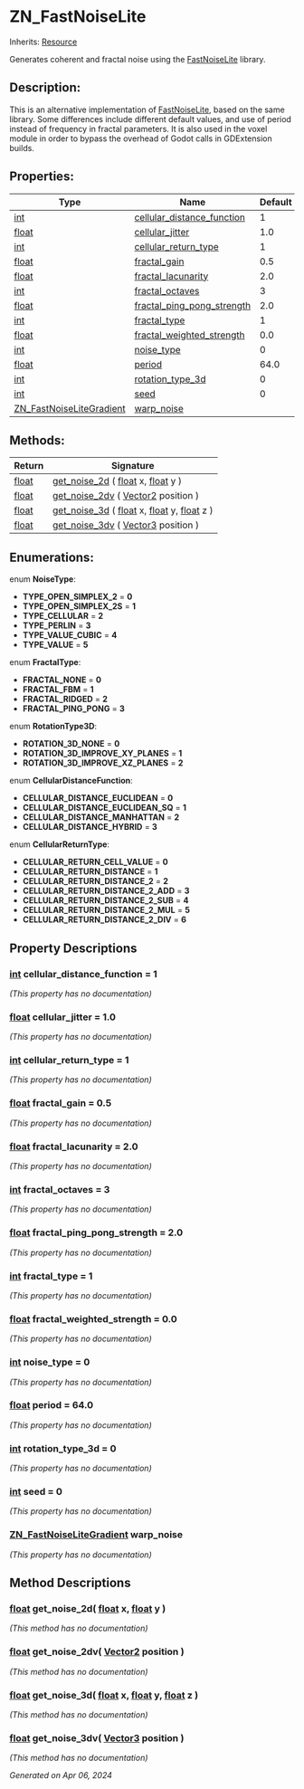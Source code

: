 # ZN_FastNoiseLite

Inherits: [Resource](https://docs.godotengine.org/en/stable/classes/class_resource.html)

Generates coherent and fractal noise using the [FastNoiseLite](https://github.com/Auburn/FastNoiseLite) library.

## Description: 

This is an alternative implementation of [FastNoiseLite](https://docs.godotengine.org/en/stable/classes/class_fastnoiselite.html), based on the same library. Some differences include different default values, and use of period instead of frequency in fractal parameters. It is also used in the voxel module in order to bypass the overhead of Godot calls in GDExtension builds.

## Properties: 


Type                                                                      | Name                                                         | Default 
------------------------------------------------------------------------- | ------------------------------------------------------------ | --------
[int](https://docs.godotengine.org/en/stable/classes/class_int.html)      | [cellular_distance_function](#i_cellular_distance_function)  | 1       
[float](https://docs.godotengine.org/en/stable/classes/class_float.html)  | [cellular_jitter](#i_cellular_jitter)                        | 1.0     
[int](https://docs.godotengine.org/en/stable/classes/class_int.html)      | [cellular_return_type](#i_cellular_return_type)              | 1       
[float](https://docs.godotengine.org/en/stable/classes/class_float.html)  | [fractal_gain](#i_fractal_gain)                              | 0.5     
[float](https://docs.godotengine.org/en/stable/classes/class_float.html)  | [fractal_lacunarity](#i_fractal_lacunarity)                  | 2.0     
[int](https://docs.godotengine.org/en/stable/classes/class_int.html)      | [fractal_octaves](#i_fractal_octaves)                        | 3       
[float](https://docs.godotengine.org/en/stable/classes/class_float.html)  | [fractal_ping_pong_strength](#i_fractal_ping_pong_strength)  | 2.0     
[int](https://docs.godotengine.org/en/stable/classes/class_int.html)      | [fractal_type](#i_fractal_type)                              | 1       
[float](https://docs.godotengine.org/en/stable/classes/class_float.html)  | [fractal_weighted_strength](#i_fractal_weighted_strength)    | 0.0     
[int](https://docs.godotengine.org/en/stable/classes/class_int.html)      | [noise_type](#i_noise_type)                                  | 0       
[float](https://docs.godotengine.org/en/stable/classes/class_float.html)  | [period](#i_period)                                          | 64.0    
[int](https://docs.godotengine.org/en/stable/classes/class_int.html)      | [rotation_type_3d](#i_rotation_type_3d)                      | 0       
[int](https://docs.godotengine.org/en/stable/classes/class_int.html)      | [seed](#i_seed)                                              | 0       
[ZN_FastNoiseLiteGradient](ZN_FastNoiseLiteGradient.md)                   | [warp_noise](#i_warp_noise)                                  |         
<p></p>

## Methods: 


Return                                                                    | Signature                                                                                                                                                                                                                                                               
------------------------------------------------------------------------- | ------------------------------------------------------------------------------------------------------------------------------------------------------------------------------------------------------------------------------------------------------------------------
[float](https://docs.godotengine.org/en/stable/classes/class_float.html)  | [get_noise_2d](#i_get_noise_2d) ( [float](https://docs.godotengine.org/en/stable/classes/class_float.html) x, [float](https://docs.godotengine.org/en/stable/classes/class_float.html) y )                                                                              
[float](https://docs.godotengine.org/en/stable/classes/class_float.html)  | [get_noise_2dv](#i_get_noise_2dv) ( [Vector2](https://docs.godotengine.org/en/stable/classes/class_vector2.html) position )                                                                                                                                             
[float](https://docs.godotengine.org/en/stable/classes/class_float.html)  | [get_noise_3d](#i_get_noise_3d) ( [float](https://docs.godotengine.org/en/stable/classes/class_float.html) x, [float](https://docs.godotengine.org/en/stable/classes/class_float.html) y, [float](https://docs.godotengine.org/en/stable/classes/class_float.html) z )  
[float](https://docs.godotengine.org/en/stable/classes/class_float.html)  | [get_noise_3dv](#i_get_noise_3dv) ( [Vector3](https://docs.godotengine.org/en/stable/classes/class_vector3.html) position )                                                                                                                                             
<p></p>

## Enumerations: 

enum **NoiseType**: 

- <span id="i_TYPE_OPEN_SIMPLEX_2"></span>**TYPE_OPEN_SIMPLEX_2** = **0**
- <span id="i_TYPE_OPEN_SIMPLEX_2S"></span>**TYPE_OPEN_SIMPLEX_2S** = **1**
- <span id="i_TYPE_CELLULAR"></span>**TYPE_CELLULAR** = **2**
- <span id="i_TYPE_PERLIN"></span>**TYPE_PERLIN** = **3**
- <span id="i_TYPE_VALUE_CUBIC"></span>**TYPE_VALUE_CUBIC** = **4**
- <span id="i_TYPE_VALUE"></span>**TYPE_VALUE** = **5**

enum **FractalType**: 

- <span id="i_FRACTAL_NONE"></span>**FRACTAL_NONE** = **0**
- <span id="i_FRACTAL_FBM"></span>**FRACTAL_FBM** = **1**
- <span id="i_FRACTAL_RIDGED"></span>**FRACTAL_RIDGED** = **2**
- <span id="i_FRACTAL_PING_PONG"></span>**FRACTAL_PING_PONG** = **3**

enum **RotationType3D**: 

- <span id="i_ROTATION_3D_NONE"></span>**ROTATION_3D_NONE** = **0**
- <span id="i_ROTATION_3D_IMPROVE_XY_PLANES"></span>**ROTATION_3D_IMPROVE_XY_PLANES** = **1**
- <span id="i_ROTATION_3D_IMPROVE_XZ_PLANES"></span>**ROTATION_3D_IMPROVE_XZ_PLANES** = **2**

enum **CellularDistanceFunction**: 

- <span id="i_CELLULAR_DISTANCE_EUCLIDEAN"></span>**CELLULAR_DISTANCE_EUCLIDEAN** = **0**
- <span id="i_CELLULAR_DISTANCE_EUCLIDEAN_SQ"></span>**CELLULAR_DISTANCE_EUCLIDEAN_SQ** = **1**
- <span id="i_CELLULAR_DISTANCE_MANHATTAN"></span>**CELLULAR_DISTANCE_MANHATTAN** = **2**
- <span id="i_CELLULAR_DISTANCE_HYBRID"></span>**CELLULAR_DISTANCE_HYBRID** = **3**

enum **CellularReturnType**: 

- <span id="i_CELLULAR_RETURN_CELL_VALUE"></span>**CELLULAR_RETURN_CELL_VALUE** = **0**
- <span id="i_CELLULAR_RETURN_DISTANCE"></span>**CELLULAR_RETURN_DISTANCE** = **1**
- <span id="i_CELLULAR_RETURN_DISTANCE_2"></span>**CELLULAR_RETURN_DISTANCE_2** = **2**
- <span id="i_CELLULAR_RETURN_DISTANCE_2_ADD"></span>**CELLULAR_RETURN_DISTANCE_2_ADD** = **3**
- <span id="i_CELLULAR_RETURN_DISTANCE_2_SUB"></span>**CELLULAR_RETURN_DISTANCE_2_SUB** = **4**
- <span id="i_CELLULAR_RETURN_DISTANCE_2_MUL"></span>**CELLULAR_RETURN_DISTANCE_2_MUL** = **5**
- <span id="i_CELLULAR_RETURN_DISTANCE_2_DIV"></span>**CELLULAR_RETURN_DISTANCE_2_DIV** = **6**


## Property Descriptions

### [int](https://docs.godotengine.org/en/stable/classes/class_int.html)<span id="i_cellular_distance_function"></span> **cellular_distance_function** = 1

*(This property has no documentation)*

### [float](https://docs.godotengine.org/en/stable/classes/class_float.html)<span id="i_cellular_jitter"></span> **cellular_jitter** = 1.0

*(This property has no documentation)*

### [int](https://docs.godotengine.org/en/stable/classes/class_int.html)<span id="i_cellular_return_type"></span> **cellular_return_type** = 1

*(This property has no documentation)*

### [float](https://docs.godotengine.org/en/stable/classes/class_float.html)<span id="i_fractal_gain"></span> **fractal_gain** = 0.5

*(This property has no documentation)*

### [float](https://docs.godotengine.org/en/stable/classes/class_float.html)<span id="i_fractal_lacunarity"></span> **fractal_lacunarity** = 2.0

*(This property has no documentation)*

### [int](https://docs.godotengine.org/en/stable/classes/class_int.html)<span id="i_fractal_octaves"></span> **fractal_octaves** = 3

*(This property has no documentation)*

### [float](https://docs.godotengine.org/en/stable/classes/class_float.html)<span id="i_fractal_ping_pong_strength"></span> **fractal_ping_pong_strength** = 2.0

*(This property has no documentation)*

### [int](https://docs.godotengine.org/en/stable/classes/class_int.html)<span id="i_fractal_type"></span> **fractal_type** = 1

*(This property has no documentation)*

### [float](https://docs.godotengine.org/en/stable/classes/class_float.html)<span id="i_fractal_weighted_strength"></span> **fractal_weighted_strength** = 0.0

*(This property has no documentation)*

### [int](https://docs.godotengine.org/en/stable/classes/class_int.html)<span id="i_noise_type"></span> **noise_type** = 0

*(This property has no documentation)*

### [float](https://docs.godotengine.org/en/stable/classes/class_float.html)<span id="i_period"></span> **period** = 64.0

*(This property has no documentation)*

### [int](https://docs.godotengine.org/en/stable/classes/class_int.html)<span id="i_rotation_type_3d"></span> **rotation_type_3d** = 0

*(This property has no documentation)*

### [int](https://docs.godotengine.org/en/stable/classes/class_int.html)<span id="i_seed"></span> **seed** = 0

*(This property has no documentation)*

### [ZN_FastNoiseLiteGradient](ZN_FastNoiseLiteGradient.md)<span id="i_warp_noise"></span> **warp_noise**

*(This property has no documentation)*

## Method Descriptions

### [float](https://docs.godotengine.org/en/stable/classes/class_float.html)<span id="i_get_noise_2d"></span> **get_noise_2d**( [float](https://docs.godotengine.org/en/stable/classes/class_float.html) x, [float](https://docs.godotengine.org/en/stable/classes/class_float.html) y ) 

*(This method has no documentation)*

### [float](https://docs.godotengine.org/en/stable/classes/class_float.html)<span id="i_get_noise_2dv"></span> **get_noise_2dv**( [Vector2](https://docs.godotengine.org/en/stable/classes/class_vector2.html) position ) 

*(This method has no documentation)*

### [float](https://docs.godotengine.org/en/stable/classes/class_float.html)<span id="i_get_noise_3d"></span> **get_noise_3d**( [float](https://docs.godotengine.org/en/stable/classes/class_float.html) x, [float](https://docs.godotengine.org/en/stable/classes/class_float.html) y, [float](https://docs.godotengine.org/en/stable/classes/class_float.html) z ) 

*(This method has no documentation)*

### [float](https://docs.godotengine.org/en/stable/classes/class_float.html)<span id="i_get_noise_3dv"></span> **get_noise_3dv**( [Vector3](https://docs.godotengine.org/en/stable/classes/class_vector3.html) position ) 

*(This method has no documentation)*

_Generated on Apr 06, 2024_
